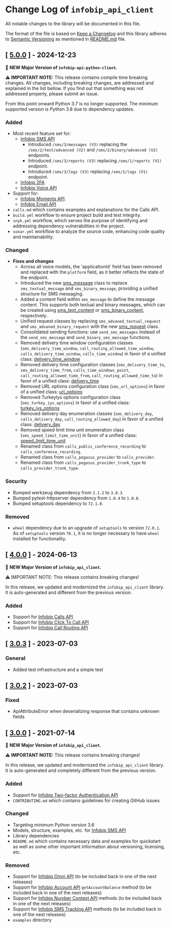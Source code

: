 # Change Log of `infobip_api_client`

All notable changes to the library will be documented in this file.

The format of the file is based on [Keep a Changelog](http://keepachangelog.com/)
and this library adheres to [Semantic Versioning](http://semver.org/) as mentioned in [README.md][readme] file.

## [ [5.0.0](https://github.com/infobip/infobip-api-python-client/releases/tag/5.0.0) ] - 2024-12-23

🎉 **NEW Major Version of `infobip-api-python-client`.**

⚠️ **IMPORTANT NOTE:** This release contains compile time breaking changes.
All changes, including breaking changes, are addressed and explained in the list bellow.
If you find out that something was not addressed properly, please submit an issue.

From this point onward Python 3.7 is no longer supported. The minimum supported version is Python 3.8 due to dependency updates.

### Added
* Most recent feature set for:
  * [Infobip SMS API](https://www.infobip.com/docs/api/channels/sms)
    * Introduced `/sms/3/messages (V3)`  replacing the `/sms/2/text/advanced (V2)` and `/sms/2/binary/advanced (V2)` endpoints.
    * Introduced `/sms/3/reports (V3)` replacing `/sms/1/reports (V1)` endpoint.
    * Introduced `/sms/3/logs (V3)` replacing `/sms/1/logs (V1)` endpoint.
  * [Infobip 2FA](https://www.infobip.com/docs/api/platform/2fa)
  * [Infobip Voice API](https://www.infobip.com/docs/api/channels/voice)
* Support for:
  * [Infobip Moments API](https://www.infobip.com/docs/api/customer-engagement/moments).
  * [Infobip Email API](https://www.infobip.com/docs/api/channels/email)
* `calls.md` which contains examples and explanations for the Calls API.
* `build.yml` workflow to ensure project build and test integrity.
* `snyk.yml` workflow, which serves the purpose of identifying and addressing dependency vulnerabilities in the project.
* `sonar.yml` workflow to analyze the source code, enhancing code quality and maintainability.

### Changed
* **Fixes and changes**
  * Across all voice models, the 'applicationId' field has been removed and replaced with the `platform` field, as it better reflects the state of the endpoint.
  * Introduced the new [sms_message](infobip_api_client/models/sms_message.py) class to replace `sms_textual_message` and `sms_binary_message`, providing a unified structure for SMS messaging.
  * Added a content field within `sms_message` to define the message content. This supports both textual and binary messages, which can be created using [sms_text_content](infobip_api_client/models/sms_text_content.py) or [sms_binary_content](infobip_api_client/models/sms_binary_content.py), respectively.
  * Unified request classes by replacing `sms_advaned_textual_request` and `sms_advaned_binary_request` with the new [sms_request](infobip_api_client/models/sms_request.py) class.
  * Consolidated sending functions: use `send_sms_messages` instead of the `send_sms_message` and `send_binary_sms_message` functions.
  * Removed delivery time window configuration classes (`sms_delivery_time_window`, `call_routing_allowed_time_window`, `calls_delivery_time_window`, `calls_time_window`) in favor of a unified class: [delivery_time_window](infobip_api_client/models/delivery_time_window.py)
  * Removed delivery time configuration classes (`sms_delivery_time_to`, `sms_delivery_time_from`, `calls_time_windows_point`, `call_routing_allowed_time_from`, `call_routing_allowed_time_to`) in favor of a unified class: [delivery_time](infobip_api_client/models/delivery_time.py)
  * Removed URL options configuration class (`sms_url_options`) in favor of a unified class: [url_options](infobip_api_client/models/url_options.py)
  * Removed TurkeyIys options configuration class (`sms_turkey_iys_options`) in favor of a unified class: [turkey_iys_options](infobip_api_client/models/turkey_iys_options.py)
  * Removed delivery day enumeration classes (`sms_delivery_day`, `calls_delivery_day`, `call_routing_allowed_day`) in favor of a unified class: [delivery_day](infobip_api_client/models/delivery_day.py)
  * Removed speed limit time unit enumeration class (`sms_speed_limit_time_unit`) in favor of a unified class: [speed_limit_time_unit](infobip_api_client/models/speed_limit_time_unit.py)
  * Renamed class from `calls_public_conference_recording` to `calls_conference_recording`.
  * Renamed class from `calls_pegasus_provider` to `calls_provider`.
  * Renamed class from `calls_pegasus_provider_trunk_type` to `calls_provider_trunk_type`.

### Security
- Bumped werkzeug dependency from `2.1.2` to `3.0.3`.
- Bumped pytest-httpserver dependency from `1.0.4` to `1.0.8`.
- Bumped setuptools dependency to `72.1.0`.

### Removed
- `wheel` dependency due to an upgrade of `setuptools` to version `72.0.1`. As of `setuptools` version `70.1`, it is no longer necessary to have `wheel` installed for functionality.

## [ [4.0.0](https://github.com/infobip/infobip-api-python-client/releases/tag/4.0.0) ] - 2024-06-13
🎉 **NEW Major Version of `infobip_api_client`.**

⚠ IMPORTANT NOTE: This release contains breaking changes!

In this release, we updated and modernized the `infobip_api_client` library. It is auto-generated and different from the previous version.

### Added
- Support for [Infobip Calls API](https://www.infobip.com/docs/api/channels/voice/calls)
- Support for [Infobip Click To Call API](https://www.infobip.com/docs/api/channels/voice/click-to-call)
- Support for [Infobip Call Routing API](https://www.infobip.com/docs/api/channels/voice/routing)

## [ [3.0.3](https://github.com/infobip/infobip-api-python-client/releases/tag/3.0.3) ] - 2023-07-03

### General
- Added test infrastructure and a simple test

## [ [3.0.2](https://github.com/infobip/infobip-api-python-client/releases/tag/3.0.2) ] - 2023-07-03

### Fixed
- ApiAttributeError when deserializing response that contains unknown fields

## [ [3.0.0](https://github.com/infobip/infobip-api-python-client/releases/tag/3.0.0) ] - 2021-07-14

🎉 **NEW Major Version of `infobip_api_client`.**

⚠ **IMPORTANT NOTE:** This release contains breaking changes!

In this release, we updated and modernized the `infobip_api_client` library. It is auto-generated and completely different from the previous version.

### Added
- Support for [Infobip Two-factor Authentication API](https://www.infobip.com/docs/api#channels/sms/send-2fa-pin-code-over-sms)
- `CONTRIBUTING.md` which contains guidelines for creating GitHub issues

### Changed
- Targeting minimum Python version 3.6
- Models, structure, examples, etc. for [Infobip SMS API](https://www.infobip.com/docs/api#channels/sms)
- Library dependencies
- `README.md` which contains necessary data and examples for quickstart as well as some other important information about versioning, licensing, etc.

### Removed
- Support for [Infobip Omni API](https://www.infobip.com/docs/api#channels/omni-failover) (to be included back in one of the next releases)
- Support for [Infobip Account API](https://www.infobip.com/docs/api#platform-&-connectivity/account-management) `getAccountBalance` method (to be included back in one of the next releases)
- Support for [Infobip Number Context API](https://www.infobip.com/docs/api#platform-&-connectivity/number-lookup) methods (to be included back in one of the next releases)
- Support for [Infobip SMS Tracking API](https://www.infobip.com/docs/sms/tracking) methods (to be included back in one of the next releases)
- `examples` directory

[readme]: README.mustache